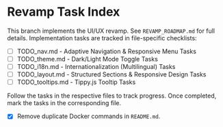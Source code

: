 # Revamp Task Index

This branch implements the UI/UX revamp. See `REVAMP_ROADMAP.md` for full details. Implementation tasks are tracked in file-specific checklists:

- [ ] TODO_nav.md - Adaptive Navigation & Responsive Menu Tasks
- [ ] TODO_theme.md - Dark/Light Mode Toggle Tasks
- [ ] TODO_i18n.md - Internationalization (Multilingual) Tasks
- [ ] TODO_layout.md - Structured Sections & Responsive Design Tasks
- [ ] TODO_tooltips.md - Tippy.js Tooltip Tasks

Follow the tasks in the respective files to track progress. Once completed, mark the tasks in the corresponding file.
- [x] Remove duplicate Docker commands in `README.md`.
